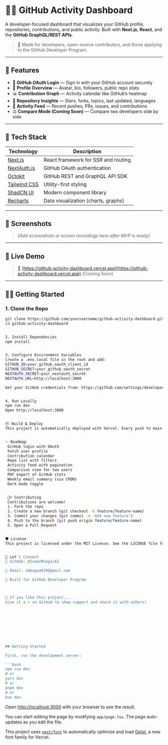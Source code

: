 # 🧑‍💻 GitHub Activity Dashboard

A developer-focused dashboard that visualizes your GitHub profile, repositories, contributions, and public activity. Built with **Next.js**, **React**, and the **GitHub GraphQL/REST APIs**.

> 📌 Made for developers, open-source contributors, and those applying to the GitHub Developer Program.

---

## 🚀 Features

- 🔐 **GitHub OAuth Login** — Sign in with your GitHub account securely
- 👤 **Profile Overview** — Avatar, bio, followers, public repo stats
- 📊 **Contribution Graph** — Activity calendar like GitHub’s heatmap
- 📁 **Repository Insights** — Stars, forks, topics, last updated, languages
- 📰 **Activity Feed** — Recent pushes, PRs, issues, and contributions
- ⚖️ **Compare Mode (Coming Soon)** — Compare two developers side by side

---

## 🧰 Tech Stack

| Technology   | Description                          |
|--------------|--------------------------------------|
| [Next.js](https://nextjs.org) | React framework for SSR and routing |
| [NextAuth.js](https://next-auth.js.org/) | GitHub OAuth authentication         |
| [Octokit](https://github.com/octokit) | GitHub REST and GraphQL API SDK     |
| [Tailwind CSS](https://tailwindcss.com/) | Utility-first styling               |
| [ShadCN UI](https://ui.shadcn.dev) | Modern component library             |
| [Recharts](https://recharts.org/) | Data visualization (charts, graphs) |

---

## 📸 Screenshots

> _(Add screenshots or screen recordings here after MVP is ready)_

---

## 🧪 Live Demo

> 🔗 [https://github-activity-dashboard.vercel.app](https://github-activity-dashboard.vercel.app) (Coming Soon)

---

## 🧑‍🔧 Getting Started

### 1. Clone the Repo
```bash
git clone https://github.com/yourusername/github-activity-dashboard.git
cd github-activity-dashboard


2. Install Dependencies
npm install


3. Configure Environment Variables
Create a .env.local file in the root and add:
GITHUB_ID=your_github_oauth_client_id
GITHUB_SECRET=your_github_oauth_secret
NEXTAUTH_SECRET=your_nextauth_secret
NEXTAUTH_URL=http://localhost:3000

Get your GitHub credentials from: https://github.com/settings/developers


4. Run Locally
npm run dev
Open http://localhost:3000


📦 Build & Deploy
This project is automatically deployed with Vercel. Every push to main will trigger a deployment.


✨ Roadmap
 GitHub login with OAuth
 Fetch user profile
 Contribution calendar
 Repo list with filters
 Activity feed with pagination
 Comparison view for two users
 PDF export of GitHub stats
 Weekly email summary (via CRON)
 Dark mode toggle


 🙋‍♂️ Contributing
 Contributions are welcome!
 1. Fork the repo
 2. Create a new branch (git checkout -b feature/feature-name)
 3. Commit your changes (git commit -m 'Add new feature')
 4. Push to the branch (git push origin feature/feature-name)
 5. Open a Pull Request


🛡 License
This project is licensed under the MIT License. See the LICENSE file for details.


💬 Let's Connect
🐙 GitHub: @IsaacMungaiAI

📧 Email: imbugua839@gmail.com

🧠 Built for GitHub Developer Program



🌟 If you like this project...
Give it a ⭐️ on GitHub to show support and share it with others!









## Getting Started

First, run the development server:

```bash
npm run dev
# or
yarn dev
# or
pnpm dev
# or
bun dev
```

Open [http://localhost:3000](http://localhost:3000) with your browser to see the result.

You can start editing the page by modifying `app/page.tsx`. The page auto-updates as you edit the file.

This project uses [`next/font`](https://nextjs.org/docs/app/building-your-application/optimizing/fonts) to automatically optimize and load [Geist](https://vercel.com/font), a new font family for Vercel.